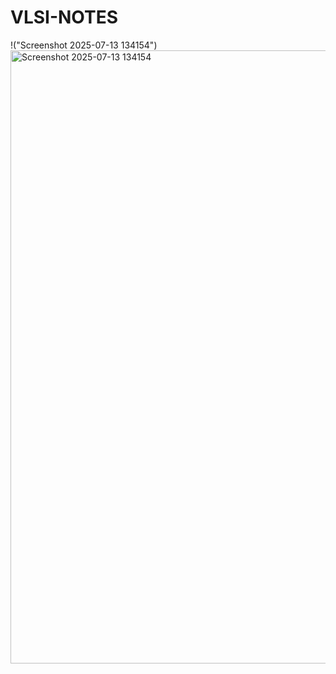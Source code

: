 # VLSI-NOTES
!("Screenshot 2025-07-13 134154")
<img width="1389" height="981" alt="Screenshot 2025-07-13 134154" src="https://github.com/user-attachments/assets/58efc657-cb09-4013-a09e-05f4d3754c98" />
